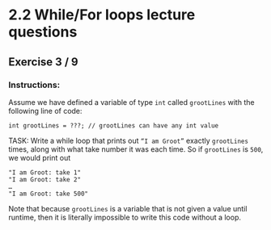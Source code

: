 # 2.2 While/For loops lecture questions 
## Exercise 3 / 9
### Instructions:
Assume we have defined a variable of type `int` called `grootLines` with the following line of code:

```
int grootLines = ???; // grootLines can have any int value
```

TASK: Write a while loop that prints out `“I am Groot”` exactly `grootLines` times, along with what take number it was each time. So if `grootLines` is `500`, we would print out

```
"I am Groot: take 1"
"I am Groot: take 2"
…
"I am Groot: take 500"
```

Note that because `grootLines` is a variable that is not given a value until runtime, then it is literally impossible to write this code without a loop.

